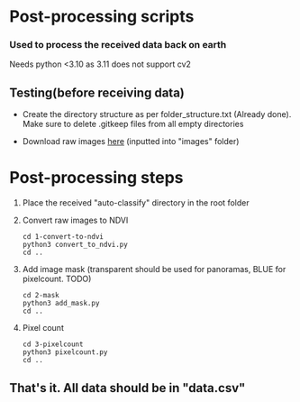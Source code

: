 # Post-processing scripts
### Used to process the received data back on earth

Needs python <3.10 as 3.11 does not support cv2

## Testing(before receiving data)

- Create the directory structure as per folder_structure.txt
(Already done). Make sure to delete .gitkeep files from all empty directories

- Download raw images [here](https://s3.eu-west-2.amazonaws.com/learning-resources-production/projects/astropi-ndvi/2cc9d1033d9c4f05388632e7912a4bb5531b3d94/en/resources/astropi-ndvi-en-resources.zip) (inputted into "images" folder)

# Post-processing steps

1. Place the received "auto-classify" directory in the root folder

2. Convert raw images to NDVI

    ```
    cd 1-convert-to-ndvi
    python3 convert_to_ndvi.py
    cd ..
    ```

3. Add image mask (transparent should be used for panoramas, BLUE for pixelcount. TODO)
    ```
    cd 2-mask
    python3 add_mask.py
    cd ..
    ```

3. Pixel count
    ```
    cd 3-pixelcount
    python3 pixelcount.py
    cd ..
    ```

## That's it. All data should be in "data.csv"